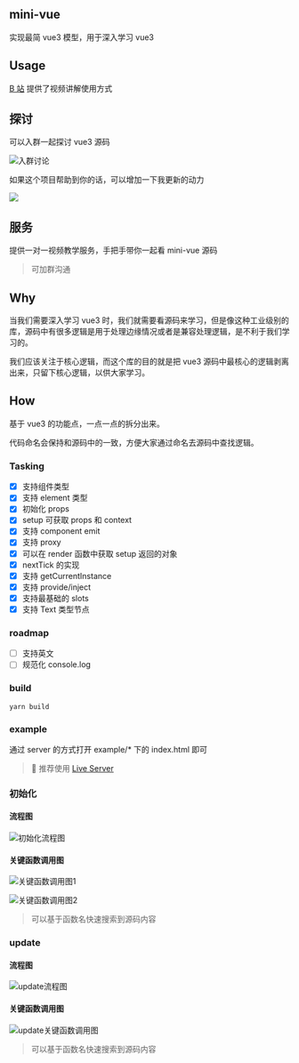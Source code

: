 ## mini-vue

实现最简 vue3 模型，用于深入学习 vue3

## Usage

[B 站](https://www.bilibili.com/video/BV1Zy4y1J73E) 提供了视频讲解使用方式

## 探讨

可以入群一起探讨 vue3 源码

![入群讨论](https://p6-juejin.byteimg.com/tos-cn-i-k3u1fbpfcp/c926b06fdb654a9288de4e6568235935~tplv-k3u1fbpfcp-watermark.image)

如果这个项目帮助到你的话，可以增加一下我更新的动力

![](https://p6-juejin.byteimg.com/tos-cn-i-k3u1fbpfcp/0368e5a3c3e94d949c380fa7f744f54f~tplv-k3u1fbpfcp-watermark.image)


## 服务

提供一对一视频教学服务，手把手带你一起看 mini-vue 源码
> 可加群沟通
## Why

当我们需要深入学习 vue3 时，我们就需要看源码来学习，但是像这种工业级别的库，源码中有很多逻辑是用于处理边缘情况或者是兼容处理逻辑，是不利于我们学习的。

我们应该关注于核心逻辑，而这个库的目的就是把 vue3 源码中最核心的逻辑剥离出来，只留下核心逻辑，以供大家学习。

## How

基于 vue3 的功能点，一点一点的拆分出来。

代码命名会保持和源码中的一致，方便大家通过命名去源码中查找逻辑。

### Tasking

- [x] 支持组件类型
- [x] 支持 element 类型
- [x] 初始化 props
- [x] setup 可获取 props 和 context
- [x] 支持 component emit
- [x] 支持 proxy
- [x] 可以在 render 函数中获取 setup 返回的对象
- [x] nextTick 的实现
- [x] 支持 getCurrentInstance
- [x] 支持 provide/inject
- [x] 支持最基础的 slots
- [x] 支持 Text 类型节点

### roadmap

- [ ] 支持英文
- [ ] 规范化 console.log

### build

```shell
yarn build
```

### example

通过 server 的方式打开 example/\* 下的 index.html 即可

>  推荐使用 [Live Server](https://marketplace.visualstudio.com/items?itemName=ritwickdey.LiveServer)

### 初始化

#### 流程图

![初始化流程图](https://user-gold-cdn.xitu.io/2020/7/6/1732311ea8a9142a?w=1724&h=762&f=png&s=493353)

#### 关键函数调用图

![关键函数调用图1](https://user-gold-cdn.xitu.io/2020/6/22/172dc07fc42b7d2c?w=1342&h=144&f=png&s=54200)

![关键函数调用图2](https://user-gold-cdn.xitu.io/2020/6/22/172dc08840e25b42?w=1816&h=934&f=png&s=550722)

> 可以基于函数名快速搜索到源码内容

### update

#### 流程图

![update流程图](https://user-gold-cdn.xitu.io/2020/6/23/172e19b5cefba34e?w=3200&h=800&f=png&s=540515)

#### 关键函数调用图

![update关键函数调用图](https://user-gold-cdn.xitu.io/2020/6/23/172e19d2d42464aa?w=3300&h=1006&f=png&s=739008)

> 可以基于函数名快速搜索到源码内容
